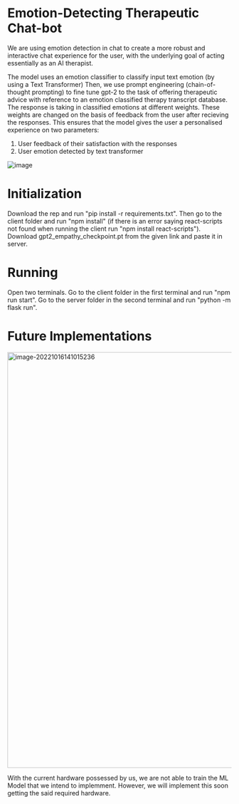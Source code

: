# Emotion-Detecting Therapeutic Chat-bot

We are using emotion detection in chat to create a more robust and interactive chat experience for the user, with the underlying goal of acting essentially as an AI therapist. 


The model uses an emotion classifier to classify input text emotion (by using a Text Transformer)
Then, we use prompt engineering (chain-of-thought prompting) to fine tune gpt-2 to the task of offering therapeutic advice with reference to an emotion classified therapy transcript database. 
The response is taking in classified emotions at different weights. These weights are changed on the basis of feedback from the user after recieving the responses.
This ensures that the model gives the user a personalised experience on two parameters: 
1. User feedback of their satisfaction with the responses
2. User emotion detected by text transformer

![image](https://github.com/Medici357/Grassh_shit/assets/127466814/c96f0269-9db2-4567-8604-b2d55fc55736)

# Initialization
Download the rep and run "pip install -r requirements.txt". Then go to the client folder and run "npm install" (if there is an error saying react-scripts not found when running the client run "npm install react-scripts"). Download gpt2_empathy_checkpoint.pt from the given link and paste it in server.

# Running
Open two terminals. Go to the client folder in the first terminal and run "npm run start". Go to the server folder in the second terminal and run "python -m flask run". 

# Future Implementations

<img width="934" alt="image-20221016141015236" src="https://github.com/ragavpn/GRASSH_ML/assets/118587215/54f1bbf1-0e2d-4097-85de-71bba855531b">

With the current hardware possessed by us, we are not able to train the ML Model that we intend to implemment. However, we will implement this soon getting the said required hardware.
